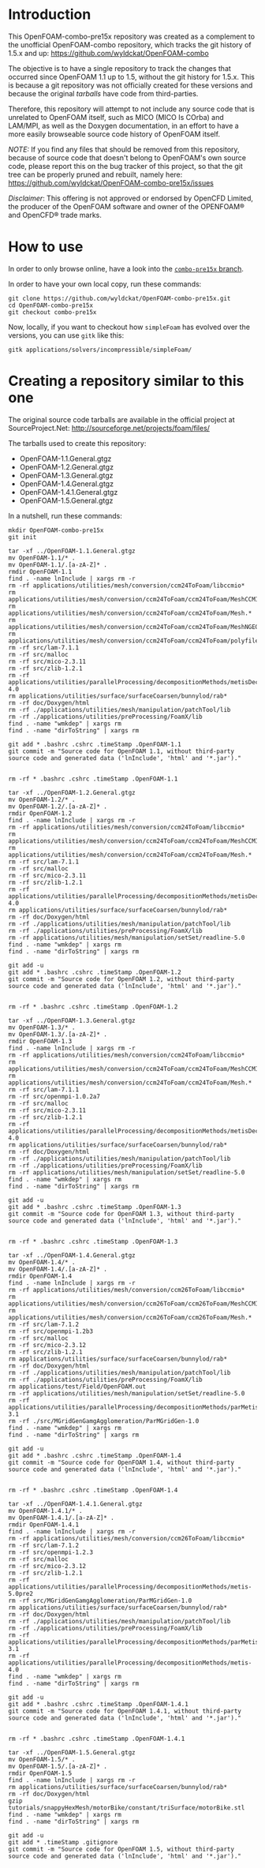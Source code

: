 Introduction
============

This OpenFOAM-combo-pre15x repository was created as a complement to the unofficial OpenFOAM-combo repository, which tracks the git history of 1.5.x and up: https://github.com/wyldckat/OpenFOAM-combo

The objective is to have a single repository to track the changes that occurred since OpenFOAM 1.1 up to 1.5, without the git history for 1.5.x. This is because a git repository was not officially created for these versions and because the original _tarballs_ have code from third-parties.

Therefore, this repository will attempt to not include any source code that is unrelated to OpenFOAM itself, such as MICO (MICO Is COrba) and LAM/MPI, as well as the Doxygen documentation, in an effort to have a more easily browseable source code history of OpenFOAM itself.

*NOTE:* If you find any files that should be removed from this repository, because of source code that doesn't belong to OpenFOAM's own source code, please report this on the bug tracker of this project, so that the git tree can be properly pruned and rebuilt, namely here: https://github.com/wyldckat/OpenFOAM-combo-pre15x/issues

*Disclaimer*: This offering is not approved or endorsed by OpenCFD Limited, the producer of the OpenFOAM software and owner of the OPENFOAM®  and OpenCFD® trade marks.


How to use
==========

In order to only browse online, have a look into the [`combo-pre15x` branch](https://github.com/wyldckat/OpenFOAM-combo-pre15x/tree/combo-pre15x).

In order to have your own local copy, run these commands:
```
git clone https://github.com/wyldckat/OpenFOAM-combo-pre15x.git
cd OpenFOAM-combo-pre15x
git checkout combo-pre15x
```

Now, locally, if you want to checkout how `simpleFoam` has evolved over the versions, you can use `gitk` like this:
```
gitk applications/solvers/incompressible/simpleFoam/
```


Creating a repository similar to this one
=========================================

The original source code tarballs are available in the official project at SourceProject.Net: http://sourceforge.net/projects/foam/files/

The tarballs used to create this repository:
 * OpenFOAM-1.1.General.gtgz
 * OpenFOAM-1.2.General.gtgz
 * OpenFOAM-1.3.General.gtgz
 * OpenFOAM-1.4.General.gtgz
 * OpenFOAM-1.4.1.General.gtgz
 * OpenFOAM-1.5.General.gtgz


 In a nutshell, run these commands:
```
mkdir OpenFOAM-combo-pre15x
git init

tar -xf ../OpenFOAM-1.1.General.gtgz
mv OpenFOAM-1.1/* .
mv OpenFOAM-1.1/.[a-zA-Z]* .
rmdir OpenFOAM-1.1
find . -name lnInclude | xargs rm -r
rm -rf applications/utilities/mesh/conversion/ccm24ToFoam/libccmio*
rm applications/utilities/mesh/conversion/ccm24ToFoam/ccm24ToFoam/MeshCCMIO.* 
rm applications/utilities/mesh/conversion/ccm24ToFoam/ccm24ToFoam/Mesh.* 
rm applications/utilities/mesh/conversion/ccm24ToFoam/ccm24ToFoam/MeshNGEOM*
rm applications/utilities/mesh/conversion/ccm24ToFoam/ccm24ToFoam/polyfile.*
rm -rf src/lam-7.1.1
rm -rf src/malloc
rm -rf src/mico-2.3.11
rm -rf src/zlib-1.2.1
rm -rf applications/utilities/parallelProcessing/decompositionMethods/metisDecomp/metis-4.0
rm applications/utilities/surface/surfaceCoarsen/bunnylod/rab*
rm -rf doc/Doxygen/html
rm -rf ./applications/utilities/mesh/manipulation/patchTool/lib
rm -rf ./applications/utilities/preProcessing/FoamX/lib
find . -name "wmkdep" | xargs rm
find . -name "dirToString" | xargs rm

git add * .bashrc .cshrc .timeStamp .OpenFOAM-1.1
git commit -m "Source code for OpenFOAM 1.1, without third-party source code and generated data ('lnInclude', 'html' and '*.jar')."


rm -rf * .bashrc .cshrc .timeStamp .OpenFOAM-1.1

tar -xf ../OpenFOAM-1.2.General.gtgz
mv OpenFOAM-1.2/* .
mv OpenFOAM-1.2/.[a-zA-Z]* .
rmdir OpenFOAM-1.2
find . -name lnInclude | xargs rm -r
rm -rf applications/utilities/mesh/conversion/ccm24ToFoam/libccmio*
rm applications/utilities/mesh/conversion/ccm24ToFoam/ccm24ToFoam/MeshCCMIO* 
rm applications/utilities/mesh/conversion/ccm24ToFoam/ccm24ToFoam/Mesh.* 
rm -rf src/lam-7.1.1
rm -rf src/malloc
rm -rf src/mico-2.3.11
rm -rf src/zlib-1.2.1
rm -rf applications/utilities/parallelProcessing/decompositionMethods/metisDecomp/metis-4.0
rm applications/utilities/surface/surfaceCoarsen/bunnylod/rab*
rm -rf doc/Doxygen/html
rm -rf ./applications/utilities/mesh/manipulation/patchTool/lib
rm -rf ./applications/utilities/preProcessing/FoamX/lib
rm -rf applications/utilities/mesh/manipulation/setSet/readline-5.0
find . -name "wmkdep" | xargs rm
find . -name "dirToString" | xargs rm

git add -u
git add * .bashrc .cshrc .timeStamp .OpenFOAM-1.2
git commit -m "Source code for OpenFOAM 1.2, without third-party source code and generated data ('lnInclude', 'html' and '*.jar')."


rm -rf * .bashrc .cshrc .timeStamp .OpenFOAM-1.2

tar -xf ../OpenFOAM-1.3.General.gtgz
mv OpenFOAM-1.3/* .
mv OpenFOAM-1.3/.[a-zA-Z]* .
rmdir OpenFOAM-1.3
find . -name lnInclude | xargs rm -r
rm -rf applications/utilities/mesh/conversion/ccm24ToFoam/libccmio*
rm applications/utilities/mesh/conversion/ccm24ToFoam/ccm24ToFoam/MeshCCMIO* 
rm applications/utilities/mesh/conversion/ccm24ToFoam/ccm24ToFoam/Mesh.* 
rm -rf src/lam-7.1.1
rm -rf src/openmpi-1.0.2a7
rm -rf src/malloc
rm -rf src/mico-2.3.11
rm -rf src/zlib-1.2.1
rm -rf applications/utilities/parallelProcessing/decompositionMethods/metisDecomp/metis-4.0
rm applications/utilities/surface/surfaceCoarsen/bunnylod/rab*
rm -rf doc/Doxygen/html
rm -rf ./applications/utilities/mesh/manipulation/patchTool/lib
rm -rf ./applications/utilities/preProcessing/FoamX/lib
rm -rf applications/utilities/mesh/manipulation/setSet/readline-5.0
find . -name "wmkdep" | xargs rm
find . -name "dirToString" | xargs rm

git add -u
git add * .bashrc .cshrc .timeStamp .OpenFOAM-1.3
git commit -m "Source code for OpenFOAM 1.3, without third-party source code and generated data ('lnInclude', 'html' and '*.jar')."


rm -rf * .bashrc .cshrc .timeStamp .OpenFOAM-1.3

tar -xf ../OpenFOAM-1.4.General.gtgz
mv OpenFOAM-1.4/* .
mv OpenFOAM-1.4/.[a-zA-Z]* .
rmdir OpenFOAM-1.4
find . -name lnInclude | xargs rm -r
rm -rf applications/utilities/mesh/conversion/ccm26ToFoam/libccmio*
rm applications/utilities/mesh/conversion/ccm26ToFoam/ccm26ToFoam/MeshCCMIO* 
rm applications/utilities/mesh/conversion/ccm26ToFoam/ccm26ToFoam/Mesh.* 
rm -rf src/lam-7.1.2
rm -rf src/openmpi-1.2b3
rm -rf src/malloc
rm -rf src/mico-2.3.12
rm -rf src/zlib-1.2.1
rm applications/utilities/surface/surfaceCoarsen/bunnylod/rab*
rm -rf doc/Doxygen/html
rm -rf ./applications/utilities/mesh/manipulation/patchTool/lib
rm -rf ./applications/utilities/preProcessing/FoamX/lib
rm applications/test/Field/OpenFOAM.out
rm -rf applications/utilities/mesh/manipulation/setSet/readline-5.0
rm -rf applications/utilities/parallelProcessing/decompositionMethods/parMetisDecomp/ParMetis-3.1
rm -rf ./src/MGridGenGamgAgglomeration/ParMGridGen-1.0
find . -name "wmkdep" | xargs rm
find . -name "dirToString" | xargs rm

git add -u
git add * .bashrc .cshrc .timeStamp .OpenFOAM-1.4
git commit -m "Source code for OpenFOAM 1.4, without third-party source code and generated data ('lnInclude', 'html' and '*.jar')."


rm -rf * .bashrc .cshrc .timeStamp .OpenFOAM-1.4

tar -xf ../OpenFOAM-1.4.1.General.gtgz
mv OpenFOAM-1.4.1/* .
mv OpenFOAM-1.4.1/.[a-zA-Z]* .
rmdir OpenFOAM-1.4.1
find . -name lnInclude | xargs rm -r
rm -rf applications/utilities/mesh/conversion/ccm26ToFoam/libccmio*
rm -rf src/lam-7.1.2
rm -rf src/openmpi-1.2.3
rm -rf src/malloc
rm -rf src/mico-2.3.12
rm -rf src/zlib-1.2.1
rm -rf applications/utilities/parallelProcessing/decompositionMethods/metis-5.0pre2
rm -rf src/MGridGenGamgAgglomeration/ParMGridGen-1.0
rm applications/utilities/surface/surfaceCoarsen/bunnylod/rab*
rm -rf doc/Doxygen/html
rm -rf ./applications/utilities/mesh/manipulation/patchTool/lib
rm -rf ./applications/utilities/preProcessing/FoamX/lib
rm -rf applications/utilities/parallelProcessing/decompositionMethods/parMetisDecomp/ParMetis-3.1
rm -rf applications/utilities/parallelProcessing/decompositionMethods/metis-4.0
find . -name "wmkdep" | xargs rm
find . -name "dirToString" | xargs rm

git add -u
git add * .bashrc .cshrc .timeStamp .OpenFOAM-1.4.1
git commit -m "Source code for OpenFOAM 1.4.1, without third-party source code and generated data ('lnInclude', 'html' and '*.jar')."


rm -rf * .bashrc .cshrc .timeStamp .OpenFOAM-1.4.1

tar -xf ../OpenFOAM-1.5.General.gtgz
mv OpenFOAM-1.5/* .
mv OpenFOAM-1.5/.[a-zA-Z]* .
rmdir OpenFOAM-1.5
find . -name lnInclude | xargs rm -r
rm applications/utilities/surface/surfaceCoarsen/bunnylod/rab*
rm -rf doc/Doxygen/html
gzip tutorials/snappyHexMesh/motorBike/constant/triSurface/motorBike.stl
find . -name "wmkdep" | xargs rm
find . -name "dirToString" | xargs rm

git add -u
git add * .timeStamp .gitignore
git commit -m "Source code for OpenFOAM 1.5, without third-party source code and generated data ('lnInclude', 'html' and '*.jar')."
```
